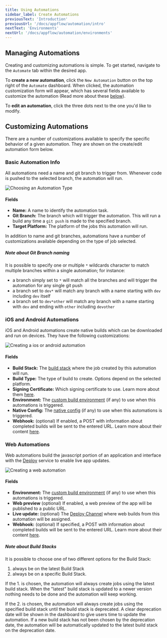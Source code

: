 ```yaml
---
title: Using Automations
sidebar_label: Create Automations
previousText: 'Introduction'
previousUrl: '/docs/appflow/automation/intro'
nextText: 'Environments'
nextUrl: '/docs/appflow/automation/environments'
---
```


## Managing Automations

Creating and customizing automations is simple. To get started, navigate to the `Automate` tab within the desired app.

To **create a new automation**, click the `New Automation` button on the top right of the `Automate` dashboard. When clicked, the automation customization form will appear, which has several fields available to customize the automation (Read more about these [below](#customizing-automations)).

To **edit an automation**, click the three dots next to the one you'd like to modify.

## Customizing Automations

There are a number of customizations available to specify the specific behavior of a given automation. They are shown on the create/edit automation form below.

### Basic Automation Info

All automations need a name and git branch to trigger from. Whenever code is pushed to the selected branch, the automation will run.

![Choosing an Automation Type](/docs/assets/img/appflow/ss-automation-create-type.png)

#### Fields

* **Name:** A name to identify the automation task.
* **Git Branch:** The branch which will trigger the automation. This will run a build any time a `git push` is made to the specified branch.
* **Target Platform:** The platform of the jobs this automation will run.

In addition to name and git branches, automations have a number of customizations available depending on the type of job selected.

##### Note about Git Branch naming

It is possible to specify one or multiple `*` wildcards character to match multiple branches within a single automation; for instance:

* a branch simply set to `*` will match all the branches and will trigger the automation for any single git push
* a branch set to `dev*` will match any branch with a name starting with `dev` including `dev` itself
* a branch set to `dev*other` will match any branch with a name starting with `dev` and ending with `other` including `devother`

### iOS and Android Automations

iOS and Android automations create native builds which can be downloaded and run on devices. They have the following customizations:

![Creating a ios or android automation](/docs/assets/img/appflow/ss-automation-create-package.png)

#### Fields

* **Build Stack:** The [build stack](/docs/appflow/build-stacks) where the job created by this automation will run.
* **Build Type:** The type of build to create. Options depend on the selected platform.
* **Signing Certificate:** Which signing certificate to use. Learn more about them [here](/docs/appflow/package/credentials).
* **Environment:** The [custom build environment](/docs/appflow/environments/#custom-environments) (if any) to use when this automations is triggered.
* **Native Config:** The [native config](/docs/appflow/package/intro#native-configs) (if any) to use when this automations is triggered.
* **Webhook:** (optional) If enabled, a POST with information about completed builds will be sent to the entered URL. Learn more about their content [here](/docs/appflow/automation/webhooks).

### Web Automations

Web automations build the javascript portion of an application and interface with the [Deploy](/docs/appflow/deploy/intro) service to enable live app updates.

![Creating a web automation](/docs/assets/img/appflow/ss-automation-create-web.png)

#### Fields

* **Environment:** The [custom build environment](/docs/appflow/environments/#custom-environments) (if any) to use when this automations is triggered.
* **Web preview** (optional) If enabled, a web preview of the app will be published to a public URL.
* **Live update:** (optional) The [Deploy Channel](/docs/appflow/deploy/channels) where web builds from this automation will be assigned.
* **Webhook:** (optional) If specified, a POST with information about completed builds will be sent to the entered URL. Learn more about their content [here](/docs/appflow/automation/webhooks).

##### Note about Build Stacks

It is possible to choose one of two different options for the Build Stack:

1. always be on the latest Build Stack 
2. always be on a specific Build Stack.

If the 1. is chosen, the automation will always create jobs using the latest build stack. When the "latest" build stack is updated to a newer version nothing needs to be done and the automation will keep working.

If the 2. is chosen, the automation will always create jobs using the specified build stack until the build stack is deprecated. A clear deprecation date will be shown in the dashboard to give users time to update the automation. If a new build stack has not been chosen by the deprecation date, the automation will be automatically updated to the latest build stack on the deprecation date.